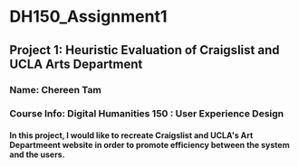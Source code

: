# DH150_Assignment1

## Project 1: Heuristic Evaluation of Craigslist and UCLA Arts Department

### Name: Chereen Tam 
### Course Info: Digital Humanities 150 : User Experience Design

#### In this project, I would like to recreate Craigslist and UCLA's Art Departmeent website in order to promote efficiency between the system and the users.
